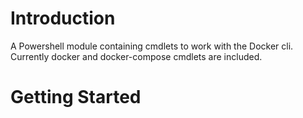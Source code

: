 # Introduction 
A Powershell module containing cmdlets to work with the Docker cli. Currently docker and docker-compose cmdlets are included.

# Getting Started
